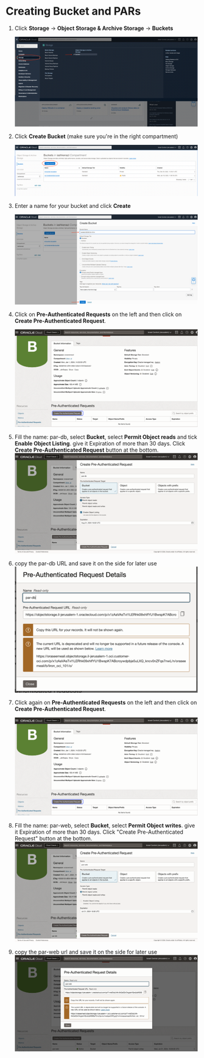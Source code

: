 # Creating Bucket and PARs

1. Click **Storage** &rarr; **Object Storage & Archive Storage** &rarr; **Buckets**

   ![drawing](./SS/bucket/nav_bar_buckets.png)

1. Click **Create Bucket** (make sure you're in the right compartment)

   ![drawing](./SS/bucket/create_bucket_button.png)

1. Enter a name for your bucket and click **Create**

   ![drawing](./SS/bucket/create_new_bucket.png)

1. Click on **Pre-Authenticated Requests** on the left and then click on **Create Pre-Authenticated Request**.

   ![drawing](./SS/bucket/par1.png)

1. Fill the name: par-db, select **Bucket**, select **Permit Object reads** and tick **Enable Object Listing**. give it Expiration of more than 30 days. Click **Create Pre-Authenticated Request** button at the bottom.
   ![drawing](./SS/bucket/par2.png)

1. copy the par-db URL and save it on the side for later use
   ![drawing](./SS/bucket/par3.png)

1. Click again on **Pre-Authenticated Requests** on the left and then click on **Create Pre-Authenticated Request**.

   ![drawing](./SS/bucket/par1.png)

1. Fill the name: par-web, select **Bucket**, select **Permit Object writes**. give it Expiration of more than 30 days. Click "Create Pre-Authenticated Request" button at the bottom.
   ![drawing](./SS/bucket/par4.png)

1. copy the par-web url and save it on the side for later use
   ![drawing](./SS/bucket/par5.png)
